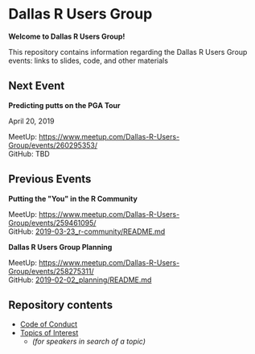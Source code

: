 # Dallas R Users Group 

**Welcome to Dallas R Users Group!**

This repository contains information regarding the Dallas R Users Group events: 
links to slides, code, and other materials

## Next Event

**Predicting putts on the PGA Tour**

April 20, 2019

MeetUp: https://www.meetup.com/Dallas-R-Users-Group/events/260295353/  
GitHub: TBD


## Previous Events

**Putting the "You" in the R Community**

MeetUp: https://www.meetup.com/Dallas-R-Users-Group/events/259461095/  
GitHub: [2019-03-23_r-community/README.md](2019-03-23_r-community/)

**Dallas R Users Group Planning**

MeetUp: https://www.meetup.com/Dallas-R-Users-Group/events/258275311/  
GitHub: [2019-02-02_planning/README.md](2019-02-02_planning/)


## Repository contents

- [Code of Conduct](https://github.com/dallasrug/events/blob/master/code-of-conduct.md)
- [Topics of Interest](https://github.com/dallasrug/events/blob/master/2019-02-02_planning/minutes.md)
    + _(for speakers in search of a topic)_
